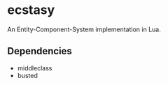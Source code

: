 # ecstasy

An Entity-Component-System implementation in Lua.

## Dependencies

* middleclass
* busted
